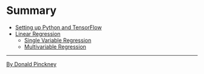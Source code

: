 # Summary


- [Setting up Python and TensorFlow](ch1-setup/intro.md)
- [Linear Regression]()
    - [Single Variable Regression]()
    - [Multivariable Regression]()
---
[By Donald Pinckney](/)































